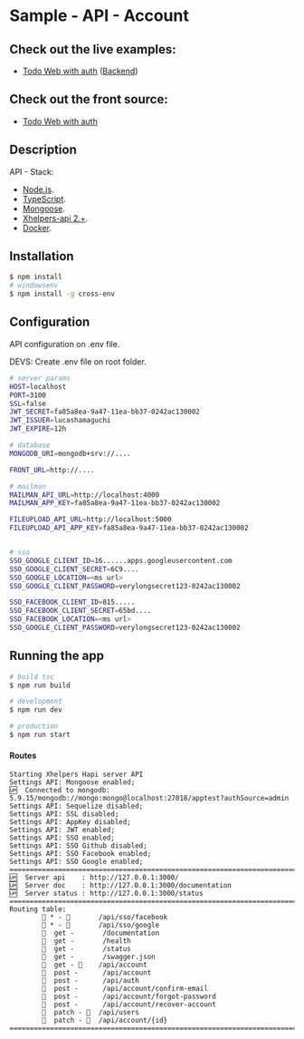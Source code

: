 # Sample - API - Account

## Check out the live examples:
 - [Todo Web with auth](https://account.hamaguchi.site) ([Backend](https://account.api.hamaguchi.site/documentation))

## Check out the front source:
  - [Todo Web with auth](https://github.com/lucashamaguchi/account-sample-web)

## Description

API - Stack:

- [Node.js](https://nodejs.org/).
- [TypeScript](https://www.typescriptlang.org/).
- [Mongoose](https://mongoosejs.com/).
- [Xhelpers-api 2.+](https://www.npmjs.com/package/xhelpers-api).
- [Docker](https://www.docker.com/).


## Installation

```bash
$ npm install
# windowsenv
$ npm install -g cross-env
```

## Configuration

API configuration on .env file.

DEVS: Create .env file on root folder.

```bash
# server params
HOST=localhost
PORT=3100
SSL=false
JWT_SECRET=fa85a8ea-9a47-11ea-bb37-0242ac130002
JWT_ISSUER=lucashamaguchi
JWT_EXPIRE=12h

# database
MONGODB_URI=mongodb+srv://....

FRONT_URL=http://....

# mailman
MAILMAN_API_URL=http://localhost:4000
MAILMAN_APP_KEY=fa85a8ea-9a47-11ea-bb37-0242ac130002

FILEUPLOAD_API_URL=http://localhost:5000
FILEUPLOAD_API_APP_KEY=fa85a8ea-9a47-11ea-bb37-0242ac130002


# sso
SSO_GOOGLE_CLIENT_ID=16......apps.googleusercontent.com
SSO_GOOGLE_CLIENT_SECRET=6C9....
SSO_GOOGLE_LOCATION=<ms url>
SSO_GOOGLE_CLIENT_PASSWORD=verylongsecret123-0242ac130002

SSO_FACEBOOK_CLIENT_ID=815.....
SSO_FACEBOOK_CLIENT_SECRET=65bd....
SSO_FACEBOOK_LOCATION=<ms url>
SSO_GOOGLE_CLIENT_PASSWORD=verylongsecret123-0242ac130002
```

## Running the app

```bash
# build tsc
$ npm run build

# development
$ npm run dev

# production
$ npm run start
```

#### Routes

```code
Starting Xhelpers Hapi server API
Settings API: Mongoose enabled;
🆙  Connected to mongodb: 5.9.15/mongodb://mongo:mongo@localhost:27018/apptest?authSource=admin
Settings API: Sequelize disabled;
Settings API: SSL disabled;
Settings API: AppKey disabled;
Settings API: JWT enabled;
Settings API: SSO enabled;
Settings API: SSO Github disabled;
Settings API: SSO Facebook enabled;
Settings API: SSO Google enabled;
====================================================================================================
🆙  Server api    : http://127.0.0.1:3000/
🆙  Server doc    : http://127.0.0.1:3000/documentation
🆙  Server status : http://127.0.0.1:3000/status
====================================================================================================
Routing table:
        🚧 * - 🔑       /api/sso/facebook
        🚧 * - 🔑       /api/sso/google
        🔎  get -       /documentation
        🔎  get -       /health
        🔎  get -       /status
        🔎  get -       /swagger.json
        🔎  get - 🔑    /api/account
        📄  post -      /api/account
        📄  post -      /api/auth
        📄  post -      /api/account/confirm-email
        📄  post -      /api/account/forgot-password
        📄  post -      /api/account/recover-account
        📝  patch - 🔑  /api/users
        📝  patch - 🔑  /api/account/{id}
====================================================================================================
```
